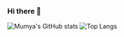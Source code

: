 ### Hi there 👋

<!--
**Mumya/Mumya** is a ✨ _special_ ✨ repository because its `README.md` (this file) appears on your GitHub profile.

Here are some ideas to get you started:

- 🔭 I’m currently working on ...
- 🌱 I’m currently learning ...
- 👯 I’m looking to collaborate on ...
- 🤔 I’m looking for help with ...
- 💬 Ask me about ...
- 📫 How to reach me: ...
- 😄 Pronouns: ...
- ⚡ Fun fact: ...
-->

![Mumya's GitHub stats](https://github-readme-stats.vercel.app/api?username=Mumya&show_icons=true&theme=cobalt)
![Top Langs](https://github-readme-stats.vercel.app/api/top-langs/?username=Mumya&langs_count=8&hide_title=19)

